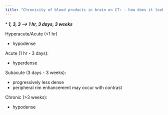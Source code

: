 ```yaml
---
title: "Chronicity of blood products in brain on CT: - how does it look? - time frame?"
---
```

**<b> 1, 3, 3 --&gt; 1 hr, 3 days, 3 weeks </b>*

Hyperacute/Acute (&lt;1 hr)
- hypodense

Acute (1 hr - 3 days):
- hyperdense

Subacute (3 days - 3 weeks):
- progressively less dense
- peripheral rim enhancement may occur with contrast

Chronic (&gt;3 weeks):
- hypodense

